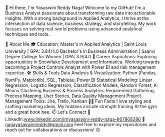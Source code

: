 👋 Hi there, I'm Yasaswini Reddy Naga!
Welcome to my GitHub! I'm a Business Analyst passionate about transforming raw data into actionable insights. With a strong background in Applied Analytics, I thrive at the intersection of data science, business strategy, and storytelling. My work focuses on solving real-world problems using advanced analytical techniques and tools.

💼 About Me
🎓 Education: Master's in Applied Analytics | Saint Louis University | GPA: 3.84/4.0
Bachelor's in Business Administration | Saanvi Degree College for Women | GPA: 3.9/4.0
🌟 Career Aspirations: Exploring opportunities in Snowflake Development and Informatica.
Working towards becoming a Project Controls Analyst with Power BI and risk management expertise.
🛠 Skills & Tools
Data Analysis & Visualization:
Python (Pandas, NumPy, Matplotlib), SQL, Tableau, Power BI
Statistical Modeling:
Linear Regression, Logistic Regression, Classification Models, Random Forest, K-Means Clustering
Business & Process Analytics:
Requirement Gathering, Process Mapping, User Stories, Data Quality Management
Project Management Tools:
Jira, Trello, Kanban
🏋️‍♀️ Fun Facts
I love styling and crafting marketing ideas. My hobbies include strength training At the gym and a great book bee.
📫 Let's Connect
💼 LinkedIn:www.linkedin.com/in/yasaswini-reddy-naga-867868286
📧 nagayasaswinireddy@gmail.com 
Feel free to explore my repositories and reach out for collaborations or discussions! 😊
